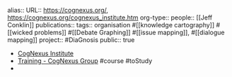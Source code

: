 alias::
URL:: https://cognexus.org/, https://cognexus.org/cognexus_institute.htm
org-type::
people:: [[Jeff Conklin]] 
publications:: 
tags:: organisation #[[knowledge cartography]] #[[wicked problems]] #[[Debate Graphing]] #[[issue mapping]], #[[dialogue mapping]]
project:: #DiaGnosis 
public:: true

- [CogNexus Institute](https://cognexus.org/cognexus_institute.htm)
- [Training - CogNexus Group](https://cognexusgroup.com/what-we-offer/training/) #course #toStudy
-